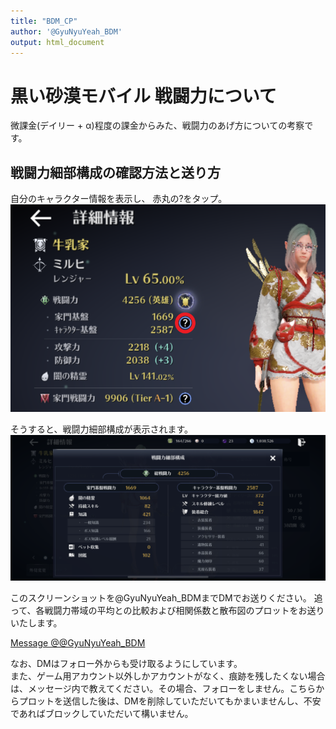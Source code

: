```yaml
---
title: "BDM_CP"
author: '@GyuNyuYeah_BDM'
output: html_document
---
```


# 黒い砂漠モバイル 戦闘力について
微課金(デイリー + α)程度の課金からみた、戦闘力のあげ方についての考察です。



## 戦闘力細部構成の確認方法と送り方  
自分のキャラクター情報を表示し、  赤丸の<font type="bold">?</font>をタップ。  
![](./Images/HowToCheck.png)  

そうすると、戦闘力細部構成が表示されます。   
![](./Images/CP_details.png)
  
このスクリーンショットを@GyuNyuYeah_BDMまでDMでお送りください。
追って、各戦闘力帯域の平均との比較および相関係数と散布図のプロットをお送りいたします。  
  
<a href="https://twitter.com/messages/compose?recipient_id=423957440&ref_src=twsrc%5Etfw" class="twitter-dm-button" data-screen-name="@GyuNyuYeah_BDM" data-show-count="false">Message @@GyuNyuYeah_BDM</a><script async src="https://platform.twitter.com/widgets.js" charset="utf-8"></script>

なお、DMはフォロー外からも受け取るようにしています。  
また、ゲーム用アカウント以外しかアカウントがなく、痕跡を残したくない場合は、メッセージ内で教えてください。その場合、フォローをしません。こちらからプロットを送信した後は、DMを削除していただいてもかまいませんし、不安であればブロックしていただいて構いません。
